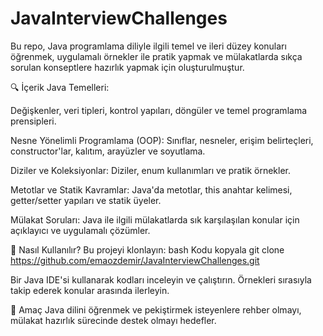 # JavaInterviewChallenges

Bu repo, Java programlama diliyle ilgili temel ve ileri düzey konuları öğrenmek, uygulamalı örnekler ile pratik yapmak ve mülakatlarda sıkça sorulan konseptlere hazırlık yapmak için oluşturulmuştur.

🔍 İçerik
Java Temelleri:

Değişkenler, veri tipleri, kontrol yapıları, döngüler ve temel programlama prensipleri.

Nesne Yönelimli Programlama (OOP):
Sınıflar, nesneler, erişim belirteçleri, constructor'lar, kalıtım, arayüzler ve soyutlama.

Diziler ve Koleksiyonlar:
Diziler, enum kullanımları ve pratik örnekler.

Metotlar ve Statik Kavramlar:
Java'da metotlar, this anahtar kelimesi, getter/setter yapıları ve statik üyeler.

Mülakat Soruları:
Java ile ilgili mülakatlarda sık karşılaşılan konular için açıklayıcı ve uygulamalı çözümler.




🚀 Nasıl Kullanılır?
Bu projeyi klonlayın:
bash
Kodu kopyala
git clone https://github.com/emaozdemir/JavaInterviewChallenges.git

Bir Java IDE'si kullanarak kodları inceleyin ve çalıştırın.
Örnekleri sırasıyla takip ederek konular arasında ilerleyin.



📌 Amaç
Java dilini öğrenmek ve pekiştirmek isteyenlere rehber olmayı, mülakat hazırlık sürecinde destek olmayı hedefler.

